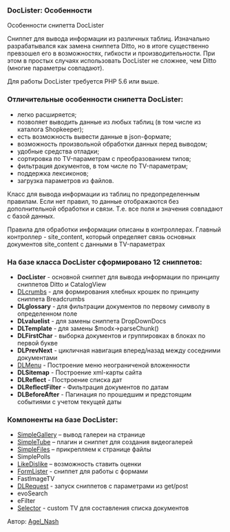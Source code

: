 <h3>DocLister: Особенности </h3> 
Особенности снипетта DocLister	
<br>
<p>Сниппет для вывода информации из различных таблиц. Изначально разрабатывался как замена сниппета Ditto, но в итоге существенно превзошел его в возможностях, гибкости и производительности. При этом в простых случаях использовать DocLister не сложнее, чем Ditto (многие параметры совпадают).</p>
<p>Для работы DocLister требуется PHP 5.6 или выше.</p>
<h3 class="sub-header">Отличительные особенности снипетта DocLister:</h3>
<ul>
	<li>легко расширяется;</li>
	<li>позволяет выводить данные из любых таблиц (в том числе из каталога Shopkeeper);</li>
	<li>есть возможность вывести данные в json-формате;</li>
	<li>возможность произвольной обработки данных перед выводом;</li>
	<li>удобные средства отладки;</li>
	<li>сортировка по TV-параметрам с преобразованием типов;</li>
	<li>фильтрация документов, в том числе по TV-параметрам;</li>
	<li>поддержка лексиконов;</li>
	<li>загрузка параметров из файлов.</li>
</ul>
<p>Класс для вывода информации из таблиц по предопределенным правилам. Если нет правил, то данные отображаются без дополнительной обработки и связи. Т.е. все поля и значения совпадают с базой данных.</p>
<p>Правила для обработки информации описаны в контроллерах. Главный контроллер - site_content, который определяет связь основных документов site_content с данными в TV-параметрах</p>
<h3 class="sub-header">На базе класса DocLister сформировано 12 сниппетов:</h3>
<ul>
	<li><strong>DocLister</strong> - основной сниппет для вывода информации по принципу сниппетов Ditto и CatalogView</li>
	<li><a href="sistemnye-parametry/" title="DLcrumbs" target="_blank" class="text-bold">DLcrumbs</a> - для формирования хлебных крошек по принципу сниппета Breadcrumbs</li>
	<li><strong>DLglossary</strong> - для фильтрации документов по первому символу в определенном поле</li>
	<li><strong>DLvaluelist</strong> - для замены сниппета DropDownDocs</li>
	<li><strong>DLTemplate</strong> - для замены $modx-&gt;parseChunk()</li>
	<li><strong>DLFirstChar</strong> - выборка документов и группировках в блоках по первой букве</li>
	<li><strong>DLPrevNext</strong> - цикличная навигация вперед/назад между соседними документами</li>
	<li><a href="dlmenu/" title="DLMenu" target="_blank" class="text-bold">DLMenu</a> - Построение меню неограниченой вложенности</li>
	<li><strong>DLSitemap</strong> - Построение xml-карты сайта</li>
	<li><strong>DLReflect</strong> - Построение списка дат</li>
	<li><strong>DLReflectFilter</strong> - Фильтрация документов по датам</li>
	<li><strong>DLBeforeAfter</strong> - Пагинация по прошедшим и предстоящим событиями с учетом текущей даты</li>
</ul>
<h3 class="sub-header">Компоненты на базе DocLister:</h3>
<ul>
	<li><a href="docs/tree/master/ru/04_Компоненты/SimpleGallery" title="SimpleGallery" target="_blank" class="text-bold">SimpleGallery</a> – вывод галереи на странице</li>
	<li><a href="simpletube/" title="SimpleTube" target="_blank" class="text-bold">SimpleTube</a> – плагин и сниппет для создания видеогалерей
</li>
	<li><a href="simplefiles/" title="SimpleFiles" target="_blank" class="text-bold">SimpleFiles</a> – прикрепляем к странице файлы</li>
	<li>SimplePolls</li>
	<li><a href="likedislike/" title="LikeDislike" target="_blank" class="text-bold">LikeDislike</a> – возможность ставить оценки</li>
	<li><a href="formlister/" title="FormLister" target="_blank" class="text-bold">FormLister</a> - cниппет для работы с формами</li>
	<li>FastImageTV</li>
	<li><a href="dlrequest/" title="DLRequest" target="_blank" class="text-bold">DLRequest</a> - запуск сниппетов с параметрами из get/post</li>
	<li>evoSearch</li>
	<li>eFilter</li>
	<li><a href="selector/" title="Selector" target="_blank" class="text-bold">Selector</a> - custom TV для составления списка документов</li>
</ul>
<p>Автор: <i class="fa fa-github fa-lg text-primary"></i> <a href="https://github.com/AgelxNash" rel="nofollow" target="_blank">Agel_Nash</a></p>
